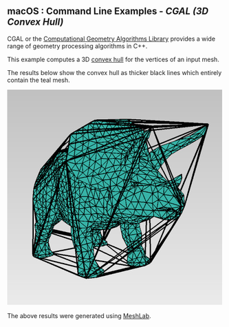 
## macOS : Command Line Examples - *CGAL (3D Convex Hull)*

CGAL or the [Computational Geometry Algorithms Library](https://www.cgal.org) provides a wide range of geometry processing algorithms in C++.

This example computes a 3D [convex hull](https://en.wikipedia.org/wiki/Convex_hull) for the vertices of an input mesh.

The results below show the convex hull as thicker black lines which entirely contain the teal mesh.

<img src="cgal-convex_hull.jpg" width=500px>

The above results were generated using [MeshLab](https://www.meshlab.net).
